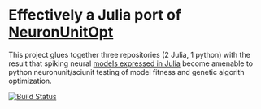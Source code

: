 # Effectively a Julia port of [NeuronUnitOpt](https://github.com/russelljjarvis/NeuronunitOpt)

This project glues together three repositories (2 Julia, 1 python) with the result that spiking neural [models expressed in Julia](https://github.com/AStupidBear/SpikingNeuralNetworks.jl) become amenable to python neuronunit/sciunit testing of model fitness and genetic algorith optimization.

[![Build Status](https://travis-ci.org/russelljjarvis/SpikingNeuralNetworks.jl.svg?branch=master)](https://travis-ci.org/russelljjarvis/SpikingNeuralNetworks.jl)


